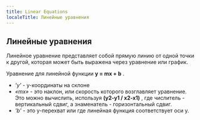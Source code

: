 ```yaml
---
title: Linear Equations
localeTitle: Линейные уравнения
---
```

## Линейные уравнения

Линейное уравнение представляет собой прямую линию от одной точки к другой, которая может быть выражена через уравнение или график.

Уравнение для линейной функции **y = mx + b** .

*   _'y'_ - y-координаты на склоне
*   _«mx»_ - это наклон, или скорость которого возглавляет уравнение. Это можно вычислить, используя **(y2-y1 / x2-x1)** , где числитель - вертикальный сдвиг, а знаменатель - горизонтальный сдвиг.
*   _'b'_ - это y-перехват или где линейная функция соответствует оси y.